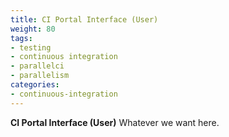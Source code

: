 ```yaml
---
title: CI Portal Interface (User)
weight: 80
tags:
- testing
- continuous integration
- parallelci
- parallelism
categories:
- continuous-integration
---
```


**CI Portal Interface (User)** Whatever we want here.